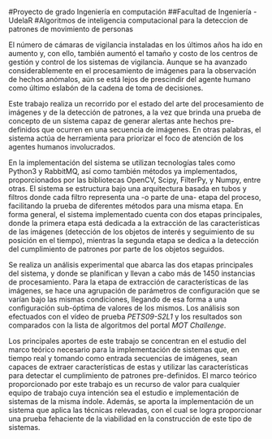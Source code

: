 #Proyecto de grado Ingeniería en computación
##Facultad de Ingeniería - UdelaR
#Algoritmos de inteligencia computacional para la deteccion de patrones de movimiento de personas

El número de cámaras de vigilancia instaladas en los últimos años ha ido en aumento y, con ello, también aumentó el tamaño y costo de los centros de gestión y control de los sistemas de vigilancia. Aunque se ha avanzado considerablemente en el procesamiento de imágenes para la observación de hechos anómalos, aún se está lejos de prescindir del agente humano como último eslabón de la cadena de toma de decisiones.

Este trabajo realiza un recorrido por el estado del arte del procesamiento de imágenes y de la detección de patrones, a la vez que brinda una prueba de concepto de un sistema capaz de generar alertas ante hechos pre-definidos que ocurren en una secuencia de imágenes. En otras palabras, el sistema actúa de herramienta para priorizar el foco de atención de los agentes humanos involucrados.

En la implementación del sistema se utilizan tecnologías tales como Python3 y RabbitMQ, así como también métodos ya implementados, proporcionados por las bibliotecas OpenCV, Scipy, FilterPy, y Numpy, entre otras. El sistema se estructura bajo una arquitectura basada en tubos y filtros donde cada filtro representa una -o parte de una- etapa del proceso, facilitando la prueba de diferentes métodos para una misma etapa. En forma general, el sistema implementado cuenta con dos etapas principales, donde la primera etapa está dedicada a la extracción de las características de las imágenes (detección de los objetos de interés y seguimiento de su posición en el tiempo), mientras la segunda etapa se dedica a la detección del cumplimiento de patrones por parte de los objetos seguidos.

Se realiza un análisis experimental que abarca las dos etapas principales del sistema, y donde se planifican y llevan a cabo más de 1450 instancias de procesamiento. Para la etapa de extracción de características de las imágenes, se hace una agrupación de parámetros de configuración que se varían bajo las mismas condiciones, llegando de esa forma a una configuración sub-óptima de valores de los mismos. Los análisis son efectuados con el vídeo de prueba _PETS09-S2L1_ y los resultados son comparados con la lista de algoritmos del portal _MOT Challenge_.

Los principales aportes de este trabajo se concentran en el estudio del marco teórico necesario para la implementación de sistemas que, en tiempo real y tomando como entrada secuencias de imágenes, sean capaces de extraer características de estas y utilizar las características para detectar el cumplimiento de patrones pre-definidos. El marco teórico proporcionado por este trabajo es un recurso de valor para cualquier equipo de trabajo cuya intención sea el estudio e implementación de sistemas de la misma índole. Además, se aporta la implementación de un sistema que aplica las técnicas relevadas, con el cual se logra proporcionar una prueba fehaciente de la viabilidad en la construcción de este tipo de sistemas.
